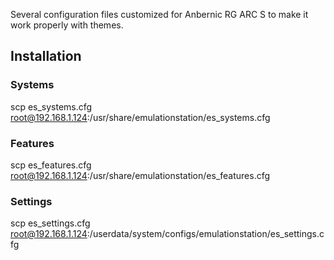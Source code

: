 Several configuration files customized for Anbernic RG ARC S to make it work properly with themes.


## Installation

### Systems
scp es_systems.cfg root@192.168.1.124:/usr/share/emulationstation/es_systems.cfg

### Features
scp es_features.cfg root@192.168.1.124:/usr/share/emulationstation/es_features.cfg

### Settings
scp es_settings.cfg root@192.168.1.124:/userdata/system/configs/emulationstation/es_settings.cfg

